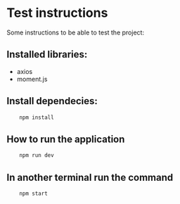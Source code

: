 # Test instructions

Some instructions to be able to test the project:

## Installed libraries:
* axios
* moment.js

## Install dependecies:
```bash 
    npm install
```

## How to run the application
```bash
    npm run dev
```

## In another terminal run the command

```bash
    npm start
```
